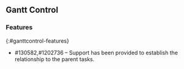 ## Gantt Control

### Features
{:#ganttcontrol-features}

* \#130582,\#1202736 – Support has been provided to establish the relationship to the parent tasks.